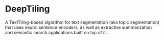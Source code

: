 # DeepTiling
A TextTiling-based algorithm for text segmentation (aka topic segmentation) that uses neural sentence encoders, as well as extractive summarization and semantic search applications built on top of it.
